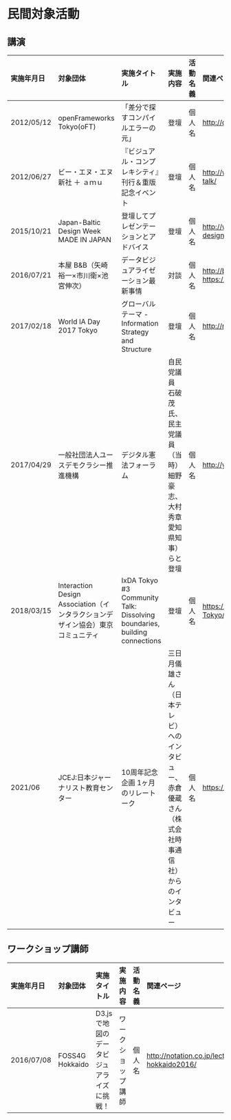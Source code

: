 # 民間対象活動




## 講演

| 実施年月日  | 対象団体  | 実施タイトル | 実施内容 | 活動名義 | 関連ページ |
|:------------- |:----------------| :-------------| :-------------| :-------------| :-------------|
| 2012/05/12      | openFrameworks Tokyo(oFT) |         「差分で探すコンパイルエラーの元」 | 登壇 |         個人名 |http://openframeworks.jp/pages/oft02/ |
| 2012/06/27      | ビー・エヌ・エヌ新社 ＋ ａｍｕ |         『ビジュアル・コンプレキシティ』刊行＆重版記念イベント | 登壇 |         個人名 |http://www.cbc-net.com/event/2012/06/visual-complexity-talk/ |
| 2015/10/21      | Japan-Baltic Design Week MADE IN JAPAN |         登壇してプレゼンテーションとアドバイス | 登壇 |         個人名 | http://www.balticasia.lt/en/naujienos/japonija/japan-baltic-design-week-made-in-japan-is-coming/|
| 2016/07/21      | 本屋 B&B（矢崎裕一×市川衛×池宮伸次） |         データビジュアライゼーション最新事情 | 対談 |         個人名 |http://bookandbeer.com/event/20160721_bt/ https://news.yahoo.co.jp/newshack/info/event_20160721.html |
| 2017/02/18      | World IA Day 2017 Tokyo |         グローバルテーマ - Information Strategy and Structure | 登壇 |         個人名 |http://notation.co.jp/lectures/wiadt2017/ |
| 2017/04/29      | 一般社団法人ユースデモクラシー推進機構 |         デジタル憲法フォーラム | 自民党議員 石破茂氏、民主党議員（当時）細野豪志、大村秀章 愛知県知事）らと登壇 |         個人名 |http://youth-democracy.org/event/digi-ken_report_20170429 |
| 2018/03/15      | Interaction Design Association（インタラクションデザイン協会）東京コミュニティ |      IxDA Tokyo #3 Community Talk: Dissolving boundaries, building connections | 登壇 |         個人名 |https://www.meetup.com/ja-JP/IxDA-Tokyo/events/247976074/ |
| 2021/06      | JCEJ:日本ジャーナリスト教育センター |     10周年記念企画 1ヶ月のリレートーク | 三日月儀雄さん（日本テレビ）へのインタビュー、赤倉 優蔵さん（株式会社時事通信社）からのインタビュー |         個人名 |https://jcej10th.peatix.com/ |



## ワークショップ講師

| 実施年月日  | 対象団体  | 実施タイトル | 実施内容 | 活動名義 | 関連ページ |
|:------------- |:----------------| :-------------| :-------------| :-------------| :-------------|
| 2016/07/08      | FOSS4G Hokkaido |         D3.jsで地図のデータビジュアライズに挑戦！ | ワークショップ講師 |         個人名 |http://notation.co.jp/lectures/foss4g-hokkaido2016/ |

																						


